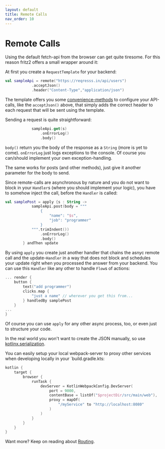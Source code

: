 ```yaml
---
layout: default
title: Remote Calls
nav_order: 10
---
```

# Remote Calls

Using the default fetch-api from the browser can get quite tiresome. For this reason fritz2 offers a small wrapper around it:

At first you create a `RequestTemplate` for your backend:
```kotlin
val sampleApi = remote("https://reqresss.in/api/users")
            .acceptJson()
            .header("Content-Type","application/json")
```
The template offers you some [convenience-methods](https://jwstegemann.github.io/fritz2/dokka/fritz2/io.fritz2.remote/-request-template/) to configure your API-calls, like the `acceptJson()` above, that simply adds the correct header to each request that will be sent using the template.

Sending a request is quite straightforward:
```kotlin
            sampleApi.get(s)
                .onErrorLog()
                .body()
```
`body()` return you the body of the response as a `String` (more is yet to come). `onErrorLog` just logs exceptions to the console. Of course you can/should implement your own exception-handling. 

The same works for posts (and other methods), just give it another parameter for the body to send.

Since remote-calls are asynchronous by nature and you do not want to block in your `Handler`s (where you should implement your logic), you have to somehow inject the call, before the `Handler` is called:

```kotlin
val samplePost = apply {s : String ->
            sampleApi.post(body = """
                {
                    "name": "$s",
                    "job": "programmer"
                }
            """.trimIndent())
                .onErrorLog()
                .body()
        } andThen update
``` 

By using `apply` you create just another handler that chains the asnyc remote call and the update-`Handler` in a way that does not block and schedules your update right when you processed the answer from your backend. You can use this `Handler` like any other to handle `Flow`s of actions:

```kotlin
... render {
    button {
        text("add programmer")
        clicks.map {
            "just a name" // wherever you get this from...
        } handledBy samplePost
    }
...
}
```
Of course you can use `apply` for any other async process, too, or even just to structure your code. 

In the real world you won't want to create the JSON manually, so use [kotlinx.serialization](https://github.com/Kotlin/kotlinx.serialization).

You can easily setup your local webpack-server to proxy other services when developing locally in your `build.gradle.kts:

```kotlin
kotlin {
    target {
        browser {
            runTask {
                devServer = KotlinWebpackConfig.DevServer(
                    port = 9000,
                    contentBase = listOf("$projectDir/src/main/web"),
                    proxy = mapOf(
                        "/myService" to "http://localhost:8080"
                    )
                )
            }
        }
    }
}
```

Want more? Keep on reading about [Routing](Routing.html).